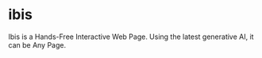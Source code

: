 # ibis
Ibis is a Hands-Free Interactive Web Page. Using the latest generative AI, it can be Any Page.
